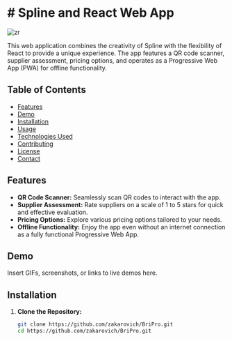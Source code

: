 ﻿# # Spline and React Web App

![zr](https://github.com/zakarovich/BriPro/assets/149341613/44e155b6-e265-43ed-b79a-6f92978d4df3)

This web application combines the creativity of Spline with the flexibility of React to provide a unique experience. The app features a QR code scanner, supplier assessment, pricing options, and operates as a Progressive Web App (PWA) for offline functionality.

## Table of Contents

- [Features](#features)
- [Demo](#demo)
- [Installation](#installation)
- [Usage](#usage)
- [Technologies Used](#technologies-used)
- [Contributing](#contributing)
- [License](#license)
- [Contact](#contact)

## Features

- **QR Code Scanner:** Seamlessly scan QR codes to interact with the app.
- **Supplier Assessment:** Rate suppliers on a scale of 1 to 5 stars for quick and effective evaluation.
- **Pricing Options:** Explore various pricing options tailored to your needs.
- **Offline Functionality:** Enjoy the app even without an internet connection as a fully functional Progressive Web App.

## Demo

Insert GIFs, screenshots, or links to live demos here.

## Installation

1. **Clone the Repository:**
   ```bash
   git clone https://github.com/zakarovich/BriPro.git
   cd https://github.com/zakarovich/BriPro.git

# 
